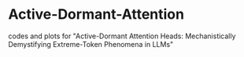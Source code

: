 # Active-Dormant-Attention
codes and plots for "Active-Dormant Attention Heads:  Mechanistically Demystifying Extreme-Token Phenomena in LLMs"

